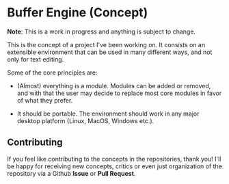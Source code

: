 # Buffer Engine (Concept)

**Note**: This is a work in progress and anything is subject to change.

This is the concept of a project I've been working on. It consists on an
extensible environment that can be used in many different ways, and not
only for text editing.

Some of the core principles are:

- (Almost) everything is a module. Modules can be added or removed, and
  with that the user may decide to replace most core modules in favor of
  what they prefer.

- It should be portable. The environment should work in any major
  desktop platform (Linux, MacOS, Windows etc.).

<!-- Talk about portability in USB somewhere else -->

## Contributing

If you feel like contributing to the concepts in the repositories, thank
you! I'll be happy for receiving new concepts, critics or even just
organization of the repository via a Github **Issue** or **Pull
Request**.
